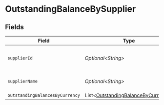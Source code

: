 # OutstandingBalanceBySupplier


## Fields

| Field                                                                                          | Type                                                                                           | Required                                                                                       | Description                                                                                    | Example                                                                                        |
| ---------------------------------------------------------------------------------------------- | ---------------------------------------------------------------------------------------------- | ---------------------------------------------------------------------------------------------- | ---------------------------------------------------------------------------------------------- | ---------------------------------------------------------------------------------------------- |
| `supplierId`                                                                                   | *Optional\<String>*                                                                            | :heavy_minus_sign:                                                                             | Unique identifier for the supplier.                                                            | 123                                                                                            |
| `supplierName`                                                                                 | *Optional\<String>*                                                                            | :heavy_minus_sign:                                                                             | Full name of the supplier.                                                                     | Super Store                                                                                    |
| `outstandingBalancesByCurrency`                                                                | List\<[OutstandingBalanceByCurrency](../../models/components/OutstandingBalanceByCurrency.md)> | :heavy_minus_sign:                                                                             | N/A                                                                                            |                                                                                                |